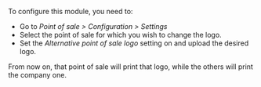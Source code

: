 To configure this module, you need to:

- Go to *Point of sale > Configuration > Settings*
- Select the point of sale for which you wish to change the logo.
- Set the *Alternative point of sale logo* setting on and upload the desired logo.

From now on, that point of sale will print that logo, while the others will print the
company one.
